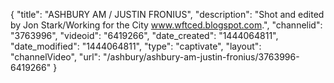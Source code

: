 {
    "title": "ASHBURY AM \/ JUSTIN FRONIUS",
    "description": "Shot and edited by Jon Stark\/Working for the City www.wftced.blogspot.com.",
    "channelid": "3763996",
    "videoid": "6419266",
    "date_created": "1444064811",
    "date_modified": "1444064811",
    "type": "captivate",
    "layout": "channelVideo",
    "url": "\/ashbury\/ashbury-am-justin-fronius\/3763996-6419266"
}